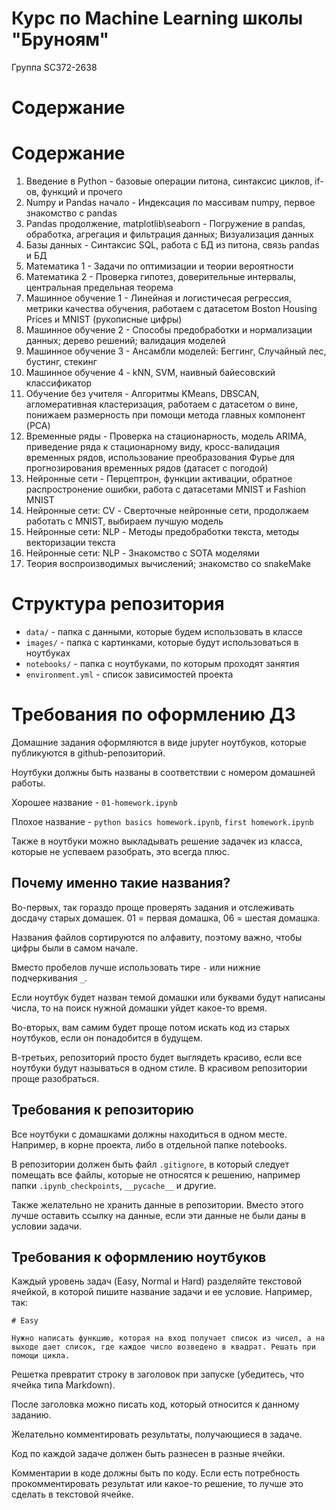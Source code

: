 # Курс по Machine Learning школы "Бруноям"

Группа SC372-2638

# Содержание

# Содержание

1. Введение в Python - базовые операции питона, синтаксис циклов, if-ов, функций и прочего
2. Numpy и Pandas начало - Индексация по массивам numpy, первое знакомство с pandas
3. Pandas продолжение, matplotlib\seaborn - Погружение в pandas, обработка, агрегация и фильтрация данных; Визуализация данных
4. Базы данных - Синтаксис SQL, работа с БД из питона, связь pandas и БД
5. Математика 1 - Задачи по оптимизации и теории вероятности
6. Математика 2 - Проверка гипотез, доверительные интервалы, центральная предельная теорема
7. Машинное обучение 1 - Линейная и логистичесая регрессия, метрики качества обучения, работаем с датасетом Boston Housing Prices и MNIST (рукописные цифры)
8. Машинное обучение 2 - Способы предобработки и нормализации данных; дерево решений; валидация моделей
9. Машинное обучение 3 - Ансамбли моделей: Беггинг, Случайный лес, бустинг, стекинг
10. Машинное обучение 4 - kNN, SVM, наивный байесовский классификатор
11. Обучение без учителя - Алгоритмы KMeans, DBSCAN, агломеративная кластеризация, работаем с датасетом о вине, понижаем размерность при помощи метода главных компонент (PCA)
12. Временные ряды - Проверка на стационарность, модель ARIMA, приведение ряда к стационарному виду, кросс-валидация временных рядов, использование преобразования Фурье для прогнозирования временных рядов (датасет с погодой)
13. Нейронные сети - Перцептрон, функции активации, обратное распростронение ошибки, работа с датасетами MNIST и Fashion MNIST
14. Нейронные сети: CV - Сверточные нейронные сети, продолжаем работать с MNIST, выбираем лучшую модель
15. Нейронные сети: NLP - Методы предобработки текста, методы векторизации текста
16. Нейронные сети: NLP - Знакомство с SOTA моделями
17. Теория воспроизводимых вычислений; знакомство со snakeMake

# Структура репозитория

- `data/` - папка с данными, которые будем использовать в классе
- `images/` - папка с картинками, которые будут использоваться в ноутбуках
- `notebooks/` - папка с ноутбуками, по которым проходят занятия
- `environment.yml` - список зависимостей проекта

# Требования по оформлению ДЗ

Домашние задания оформляются в виде jupyter ноутбуков, которые публикуются в github-репозиторий.

Ноутбуки должны быть названы в соответствии с номером домашней работы.

Хорошее название - `01-homework.ipynb`

Плохое название - `python basics homework.ipynb`, `first homework.ipynb`

Также в ноутбуки можно выкладывать решение задачек из класса, которые не успеваем разобрать, это всегда плюс.


## Почему именно такие названия?

Во-первых, так гораздо проще проверять задания и отслеживать досдачу старых домашек. 01 = первая домашка, 06 = шестая домашка. 

Названия файлов сортируются по алфавиту, поэтому важно, чтобы цифры были в самом начале.

Вместо пробелов лучше использовать тире `-` или нижние подчеркивания `_`.

Если ноутбук будет назван темой домашки или буквами будут написаны числа, то на поиск нужной домашки уйдет какое-то время.

Во-вторых, вам самим будет проще потом искать код из старых ноутбуков, если он понадобится в будущем.

В-третьих, репозиторий просто будет выглядеть красиво, если все ноутбуки будут называться в одном стиле. В красивом репозитории проще разобраться.


## Требования к репозиторию

Все ноутбуки с домашками должны находиться в одном месте. Например, в корне проекта, либо в отдельной папке notebooks.

В репозитории должен быть файл  `.gitignore`, в который следует помещать все файлы, которые не относятся к решению, например папки `.ipynb_checkpoints`, `__pycache__` и другие. 

Также желательно не хранить данные в репозитории. Вместо этого лучше оставить ссылку на данные, если эти данные не были даны в условии задачи.

## Требования к оформлению ноутбуков

Каждый уровень задач (Easy, Normal и Hard) разделяйте текстовой ячейкой, в которой пишите название задачи и ее условие. Например, так:

```
# Easy

Нужно написать функцию, которая на вход получает список из чисел, а на выходе дает список, где каждое число возведено в квадрат. Решать при помощи цикла.
```

Решетка превратит строку в заголовок при запуске (убедитесь, что ячейка типа Markdown).

После заголовка можно писать код, который относится к данному заданию.

Желательно комментировать результаты, получающиеся в задаче.

Код по каждой задаче должен быть разнесен в разные ячейки. 

Комментарии в коде должны быть по коду. Если есть потребность прокомментировать результат или какое-то решение, то лучше это сделать в текстовой ячейке.